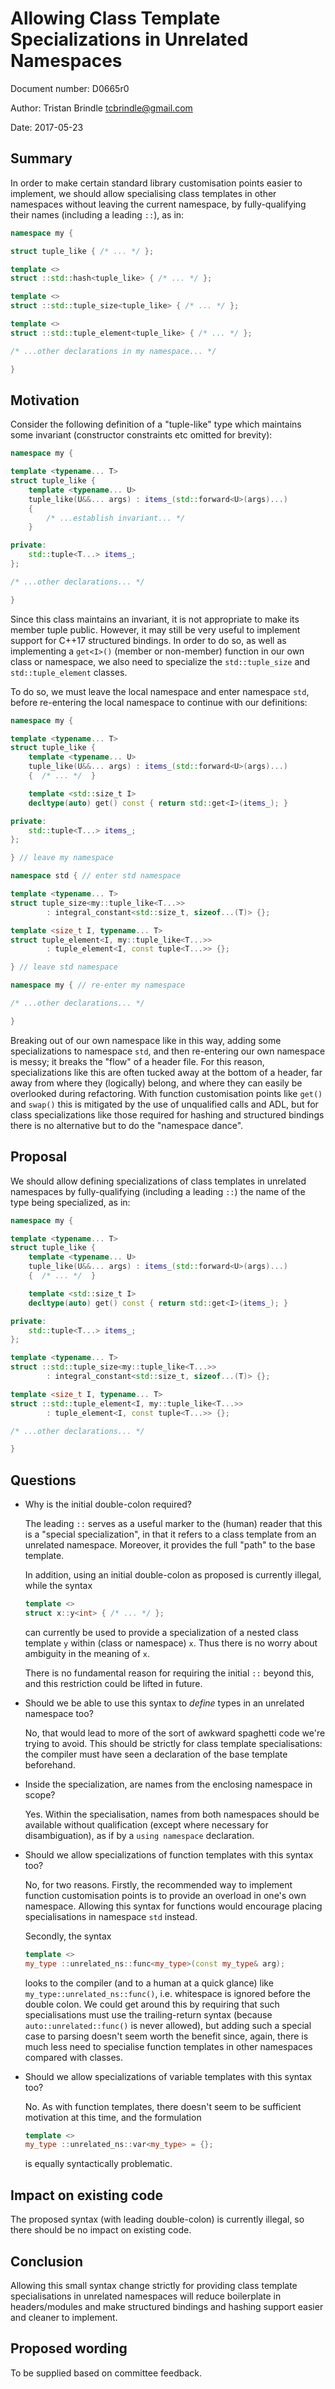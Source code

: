 
# Allowing Class Template Specializations in Unrelated Namespaces #

Document number: D0665r0

Author: Tristan Brindle <tcbrindle@gmail.com>

Date: 2017-05-23

## Summary ##

In order to make certain standard library customisation points easier to implement, we should allow specialising class templates in other namespaces without leaving the current namespace, by fully-qualifying their names (including a leading `::`), as in:

```cpp
namespace my {

struct tuple_like { /* ... */ };

template <>
struct ::std::hash<tuple_like> { /* ... */ };

template <>
struct ::std::tuple_size<tuple_like> { /* ... */ };

template <>
struct ::std::tuple_element<tuple_like> { /* ... */ };

/* ...other declarations in my namespace... */

}
```

## Motivation ##

Consider the following definition of a "tuple-like" type which maintains some invariant (constructor constraints etc omitted for brevity):

```cpp
namespace my {

template <typename... T>
struct tuple_like {
    template <typename... U>
    tuple_like(U&&... args) : items_(std::forward<U>(args)...)
    {
        /* ...establish invariant... */
    }

private:
    std::tuple<T...> items_;
};

/* ...other declarations... */

}
```

Since this class maintains an invariant, it is not appropriate to make its member tuple public. However, it may still be very useful to implement support for C++17 structured bindings. In order to do so, as well as implementing a `get<I>()` (member or non-member) function in our own class or namespace, we also need to specialize the `std::tuple_size` and `std::tuple_element` classes.

To do so, we must leave the local namespace and enter namespace `std`, before re-entering the local namespace to continue with our definitions:

```cpp
namespace my {

template <typename... T>
struct tuple_like {
    template <typename... U>
    tuple_like(U&&... args) : items_(std::forward<U>(args)...)
    {  /* ... */  }

    template <std::size_t I>
    decltype(auto) get() const { return std::get<I>(items_); }

private:
    std::tuple<T...> items_;
};

} // leave my namespace

namespace std { // enter std namespace

template <typename... T>
struct tuple_size<my::tuple_like<T...>>
        : integral_constant<std::size_t, sizeof...(T)> {};

template <size_t I, typename... T>
struct tuple_element<I, my::tuple_like<T...>>
        : tuple_element<I, const tuple<T...>> {};

} // leave std namespace

namespace my { // re-enter my namespace

/* ...other declarations... */

}
```

Breaking out of our own namespace like in this way, adding some specializations to namespace `std`, and then re-entering our own namespace is messy; it breaks the "flow" of a header file. For this reason, specializations like this are often tucked away at the bottom of a header, far away from where they (logically) belong, and where they can easily be overlooked during refactoring. With function customisation points like `get()` and `swap()` this is mitigated by the use of unqualified calls and ADL, but for class specializations like those required for hashing and structured bindings there is no alternative but to do the "namespace dance".

## Proposal ##

We should allow defining specializations of class templates in unrelated namespaces by fully-qualifying (including a leading `::`) the name of the type being specialized, as in:

```cpp
namespace my {

template <typename... T>
struct tuple_like {
    template <typename... U>
    tuple_like(U&&... args) : items_(std::forward<U>(args)...)
    {  /* ... */  }

    template <std::size_t I>
    decltype(auto) get() const { return std::get<I>(items_); }

private:
    std::tuple<T...> items_;
};

template <typename... T>
struct ::std::tuple_size<my::tuple_like<T...>>
        : integral_constant<std::size_t, sizeof...(T)> {};

template <size_t I, typename... T>
struct ::std::tuple_element<I, my::tuple_like<T...>>
        : tuple_element<I, const tuple<T...>> {};

/* ...other declarations... */

}
```

## Questions ##

 * Why is the initial double-colon required?

   The leading `::` serves as a useful marker to the (human) reader that this is a "special specialization", in that it refers to a class template from an unrelated namespace. Moreover, it provides the full "path" to the base template.

   In addition, using an initial double-colon as proposed is currently illegal, while the syntax

   ```cpp
   template <>
   struct x::y<int> { /* ... */ };
   ```

   can currently be used to provide a specialization of a nested class template `y` within (class or namespace) `x`. Thus there is no worry about ambiguity in the meaning of `x`.

   There is no fundamental reason for requiring the initial `::` beyond this, and this restriction could be lifted in future.

 * Should we be able to use this syntax to *define* types in an unrelated namespace too?

   No, that would lead to more of the sort of awkward spaghetti code we're trying to avoid. This should be strictly for class template specialisations: the compiler must have seen a declaration of the base template beforehand.

* Inside the specialization, are names from the enclosing namespace in scope?

  Yes. Within the specialisation, names from both namespaces should be available without qualification (except where necessary for disambiguation), as if by a `using namespace` declaration.

* Should we allow specializations of function templates with this syntax too?

  No, for two reasons. Firstly, the recommended way to implement function customisation points is to provide an overload in one's own namespace. Allowing this syntax for functions would encourage placing specialisations in namespace `std` instead.

  Secondly, the syntax

   ```cpp
   template <>
   my_type ::unrelated_ns::func<my_type>(const my_type& arg);
   ```

   looks to the compiler (and to a human at a quick glance) like `my_type::unrelated_ns::func()`, i.e. whitespace is ignored before the double colon. We could get around this by requiring that such specialisations must use the trailing-return syntax (because `auto::unrelated::func()` is never allowed), but adding such a special case to parsing doesn't seem worth the benefit since, again, there is much less need to specialise function templates in other namespaces compared with classes.

* Should we allow specializations of variable templates with this syntax too?

  No.  As with function templates, there doesn't seem to be sufficient motivation at this time, and the formulation

  ```cpp
  template <>
  my_type ::unrelated_ns::var<my_type> = {};
  ```

  is equally syntactically problematic.

## Impact on existing code ##

The proposed syntax (with leading double-colon) is currently illegal, so there should be no impact on existing code.


## Conclusion ##

Allowing this small syntax change strictly for providing class template specialisations in unrelated namespaces will reduce boilerplate in headers/modules and make structured bindings and hashing support easier and cleaner to implement.


## Proposed wording ##

To be supplied based on committee feedback.

